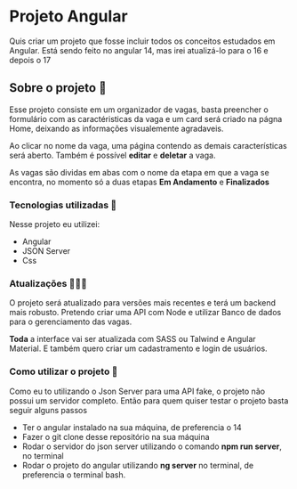 # Projeto Angular

Quis criar um projeto que fosse incluir todos os conceitos estudados em Angular. Está sendo feito no angular 14, mas irei atualizá-lo para o 16 e depois o 17

## Sobre o projeto 🧵

Esse projeto consiste em um organizador de vagas, basta preencher o formulário com as caractéristicas da vaga e um card será criado na págna Home, deixando as informações visualemente agradaveis.

Ao clicar no nome da vaga, uma página contendo as demais características será aberto.
Também é possível **editar** e **deletar** a vaga.

As vagas são dividas em abas com o nome da etapa em que a vaga se encontra, no momento só a duas etapas **Em Andamento** e **Finalizados**

### Tecnologias utilizadas 🚀

Nesse projeto eu utilizei:

- Angular
- JSON Server
- Css

### Atualizações 👩🏻‍💻

O projeto será atualizado para versões mais recentes e terá um backend mais robusto. Pretendo criar uma API com Node e utilizar Banco de dados para o gerenciamento das vagas.

**Toda** a interface vai ser atualizada com SASS ou Talwind e Angular Material. E também quero criar um cadastramento e login de usuários.

### Como utilizar o projeto 📁

Como eu to utilizando o Json Server para uma API fake, o projeto não possui um servidor completo. Então para quem quiser testar o projeto basta seguir alguns passos

- Ter o angular instalado na sua máquina, de preferencia o 14
- Fazer o git clone desse repositório na sua máquina
- Rodar o servidor do json server utilizando o comando **npm run server**, no terminal
- Rodar o projeto do angular utilizando **ng server** no terminal, de preferencia o terminal bash.
